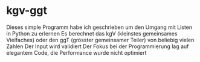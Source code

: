 kgv-ggt
=======

Dieses simple Programm habe ich geschrieben um den Umgang mit Listen in Python zu erlernen
Es berechnet das kgV (kleinstes gemeinsames Vielfaches) oder den ggT (grösster gemeinsamer Teiler) von beliebig vielen Zahlen
Der Input wird validiert
Der Fokus bei der Programmierung lag auf elegantem Code, die Performance wurde nicht optimiert

